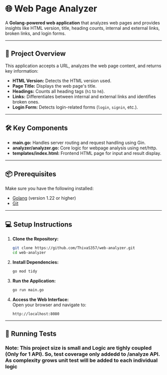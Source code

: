 # 🌐 Web Page Analyzer

A **Golang-powered web application** that analyzes web pages and provides insights like HTML version, title, heading counts, internal and external links, broken links, and login forms.

---

## 🚀 **Project Overview**

This application accepts a URL, analyzes the web page content, and returns key information:
- **HTML Version:** Detects the HTML version used.
- **Page Title:** Displays the web page's title.
- **Headings:** Counts all heading tags (`h1` to `h6`).
- **Links:** Differentiates between internal and external links and identifies broken ones.
- **Login Form:** Detects login-related forms (`login`, `signin`, etc.).

---

## 🛠️ **Key Components**
- **main.go:** Handles server routing and request handling using Gin.
- **analyzer/analyzer.go:** Core logic for webpage analysis using net/http.
- **templates/index.html:** Frontend HTML page for input and result display.

---


## 📦 **Prerequisites**

Make sure you have the following installed:
- [Golang](https://golang.org/) (version 1.22 or higher)
- [Git](https://git-scm.com/)

---

## 💻 **Setup Instructions**

1. **Clone the Repository:**
    ```bash
    git clone https://github.com/ThivaS357/web-analyzer.git
    cd web-analyzer
    ```

2. **Install Dependencies:**
    ```bash
    go mod tidy
    ```

3. **Run the Application:**
    ```bash
    go run main.go
    ```

4. **Access the Web Interface:**  
    Open your browser and navigate to:  
    ```
    http://localhost:8080
    ```

---

## 🧪 **Running Tests**

### Note: This project size is small and Logic are tighly coupled (Only for 1 API). So, test coverage only addedd to /analyze API. As complexity grows unit test will be added to each individual logic



